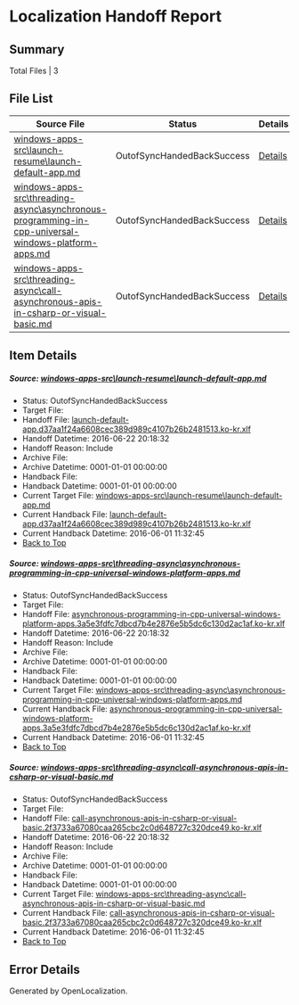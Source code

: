 # <a name='report-top'></a> Localization Handoff Report

## Summary
 Total Files | 3

## File List
 Source File | Status | Details 
 ----------- | ------ | ------- 
 [windows-apps-src\launch-resume\launch-default-app.md](https://github.com/Microsoft/windows-apps/blob/9011d2e2e1e51edc89851e815d31e13390c24f96/windows-apps-src/launch-resume/launch-default-app.md) | OutofSyncHandedBackSuccess | [Details](#d454317d135e2b2b952c16fb00685e34b489865c3024)
 [windows-apps-src\threading-async\asynchronous-programming-in-cpp-universal-windows-platform-apps.md](https://github.com/Microsoft/windows-apps/blob/c440d0dc2719a982a6b566c788d76111c40e263e/windows-apps-src/threading-async/asynchronous-programming-in-cpp-universal-windows-platform-apps.md) | OutofSyncHandedBackSuccess | [Details](#c33c05c6ec7f36b8ba7db840613fbfb7eb394c3f3828)
 [windows-apps-src\threading-async\call-asynchronous-apis-in-csharp-or-visual-basic.md](https://github.com/Microsoft/windows-apps/blob/c440d0dc2719a982a6b566c788d76111c40e263e/windows-apps-src/threading-async/call-asynchronous-apis-in-csharp-or-visual-basic.md) | OutofSyncHandedBackSuccess | [Details](#ba633e4d6f6f97f3ea1c78258f36b11b67b329643851)

## Item Details
##### <a name='d454317d135e2b2b952c16fb00685e34b489865c3024'></a> Source: [windows-apps-src\launch-resume\launch-default-app.md](https://github.com/Microsoft/windows-apps/blob/9011d2e2e1e51edc89851e815d31e13390c24f96/windows-apps-src/launch-resume/launch-default-app.md)
* Status: OutofSyncHandedBackSuccess
* Target File: 
* Handoff File: [launch-default-app.d37aa1f24a6608cec389d989c4107b26b2481513.ko-kr.xlf](https://github.com/Microsoft/WDG.handoff/blob/6bef447758128dafb79614e8393d37829a7f0bd4/ol-handoff/Microsoft/windows-apps.ko-kr/master/launch-default-app.d37aa1f24a6608cec389d989c4107b26b2481513.ko-kr.xlf)
* Handoff Datetime: 2016-06-22 20:18:32
* Handoff Reason: Include
* Archive File: 
* Archive Datetime: 0001-01-01 00:00:00
* Handback File: 
* Handback Datetime: 0001-01-01 00:00:00
* Current Target File: [windows-apps-src\launch-resume\launch-default-app.md](https://github.com/Microsoft/windows-apps.ko-kr/blob/5457db406ad9aacb0b6d1f02215e3e57712b5d30/windows-apps-src/launch-resume/launch-default-app.md)
* Current Handback File: [launch-default-app.d37aa1f24a6608cec389d989c4107b26b2481513.ko-kr.xlf](https://github.com/Microsoft/WDG.handback/blob/492a29821ad5c76f0421a8fb05bd896b45456717/ol-handback/Microsoft/windows-apps.ko-kr/master/launch-default-app.d37aa1f24a6608cec389d989c4107b26b2481513.ko-kr.xlf)
* Current Handback Datetime: 2016-06-01 11:32:45
* [Back to Top](#report-top)

##### <a name='c33c05c6ec7f36b8ba7db840613fbfb7eb394c3f3828'></a> Source: [windows-apps-src\threading-async\asynchronous-programming-in-cpp-universal-windows-platform-apps.md](https://github.com/Microsoft/windows-apps/blob/c440d0dc2719a982a6b566c788d76111c40e263e/windows-apps-src/threading-async/asynchronous-programming-in-cpp-universal-windows-platform-apps.md)
* Status: OutofSyncHandedBackSuccess
* Target File: 
* Handoff File: [asynchronous-programming-in-cpp-universal-windows-platform-apps.3a5e3fdfc7dbcd7b4e2876e5b5dc6c130d2ac1af.ko-kr.xlf](https://github.com/Microsoft/WDG.handoff/blob/6bef447758128dafb79614e8393d37829a7f0bd4/ol-handoff/Microsoft/windows-apps.ko-kr/master/asynchronous-programming-in-cpp-universal-windows-platform-apps.3a5e3fdfc7dbcd7b4e2876e5b5dc6c130d2ac1af.ko-kr.xlf)
* Handoff Datetime: 2016-06-22 20:18:32
* Handoff Reason: Include
* Archive File: 
* Archive Datetime: 0001-01-01 00:00:00
* Handback File: 
* Handback Datetime: 0001-01-01 00:00:00
* Current Target File: [windows-apps-src\threading-async\asynchronous-programming-in-cpp-universal-windows-platform-apps.md](https://github.com/Microsoft/windows-apps.ko-kr/blob/5457db406ad9aacb0b6d1f02215e3e57712b5d30/windows-apps-src/threading-async/asynchronous-programming-in-cpp-universal-windows-platform-apps.md)
* Current Handback File: [asynchronous-programming-in-cpp-universal-windows-platform-apps.3a5e3fdfc7dbcd7b4e2876e5b5dc6c130d2ac1af.ko-kr.xlf](https://github.com/Microsoft/WDG.handback/blob/492a29821ad5c76f0421a8fb05bd896b45456717/ol-handback/Microsoft/windows-apps.ko-kr/master/asynchronous-programming-in-cpp-universal-windows-platform-apps.3a5e3fdfc7dbcd7b4e2876e5b5dc6c130d2ac1af.ko-kr.xlf)
* Current Handback Datetime: 2016-06-01 11:32:45
* [Back to Top](#report-top)

##### <a name='ba633e4d6f6f97f3ea1c78258f36b11b67b329643851'></a> Source: [windows-apps-src\threading-async\call-asynchronous-apis-in-csharp-or-visual-basic.md](https://github.com/Microsoft/windows-apps/blob/c440d0dc2719a982a6b566c788d76111c40e263e/windows-apps-src/threading-async/call-asynchronous-apis-in-csharp-or-visual-basic.md)
* Status: OutofSyncHandedBackSuccess
* Target File: 
* Handoff File: [call-asynchronous-apis-in-csharp-or-visual-basic.2f3733a67080caa265cbc2c0d648727c320dce49.ko-kr.xlf](https://github.com/Microsoft/WDG.handoff/blob/6bef447758128dafb79614e8393d37829a7f0bd4/ol-handoff/Microsoft/windows-apps.ko-kr/master/call-asynchronous-apis-in-csharp-or-visual-basic.2f3733a67080caa265cbc2c0d648727c320dce49.ko-kr.xlf)
* Handoff Datetime: 2016-06-22 20:18:32
* Handoff Reason: Include
* Archive File: 
* Archive Datetime: 0001-01-01 00:00:00
* Handback File: 
* Handback Datetime: 0001-01-01 00:00:00
* Current Target File: [windows-apps-src\threading-async\call-asynchronous-apis-in-csharp-or-visual-basic.md](https://github.com/Microsoft/windows-apps.ko-kr/blob/5457db406ad9aacb0b6d1f02215e3e57712b5d30/windows-apps-src/threading-async/call-asynchronous-apis-in-csharp-or-visual-basic.md)
* Current Handback File: [call-asynchronous-apis-in-csharp-or-visual-basic.2f3733a67080caa265cbc2c0d648727c320dce49.ko-kr.xlf](https://github.com/Microsoft/WDG.handback/blob/492a29821ad5c76f0421a8fb05bd896b45456717/ol-handback/Microsoft/windows-apps.ko-kr/master/call-asynchronous-apis-in-csharp-or-visual-basic.2f3733a67080caa265cbc2c0d648727c320dce49.ko-kr.xlf)
* Current Handback Datetime: 2016-06-01 11:32:45
* [Back to Top](#report-top)


## Error Details

Generated by OpenLocalization.

